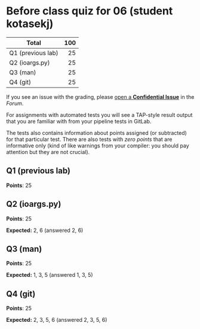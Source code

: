# Before class quiz for 06 (student kotasekj)

| Total                                            |   100 |
|--------------------------------------------------|------:|
| Q1 (previous lab)                                |    25 |
| Q2 (ioargs.py)                                   |    25 |
| Q3 (man)                                         |    25 |
| Q4 (git)                                         |    25 |

If you see an issue with the grading, please
[open a **Confidential Issue**](https://gitlab.mff.cuni.cz/teaching/nswi177/2022/common/forum/-/issues/new?issue[confidential]=true&issue[title]=Grading+Before+class+quiz+for+06)
in the _Forum_.


For assignments with automated tests you will see a TAP-style result output
that you are familiar with from your pipeline tests in GitLab.

The tests also contains information about points assigned (or subtracted)
for that particular test. There are also tests with _zero points_ that
are informative only (kind of like warnings from your compiler: you
should pay attention but they are not crucial).

## Q1 (previous lab)

**Points**: 25


## Q2 (ioargs.py)

**Points**: 25

**Expected:** 2, 6 (answered 2, 6)


## Q3 (man)

**Points**: 25

**Expected:** 1, 3, 5 (answered 1, 3, 5)


## Q4 (git)

**Points**: 25

**Expected:** 2, 3, 5, 6 (answered 2, 3, 5, 6)


